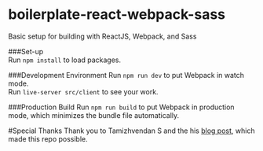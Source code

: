 # boilerplate-react-webpack-sass
Basic setup for building with ReactJS, Webpack, and Sass

###Set-up  
Run `npm install` to load packages.

###Development Environment
Run `npm run dev` to put Webpack in watch mode.  
Run `live-server src/client` to see your work.

###Production Build
Run `npm run build` to put Webpack in production mode, which minimizes the bundle file automatically.

#Special Thanks
Thank you to Tamizhvendan S and the his [blog post](http://blog.tamizhvendan.in/blog/2015/11/23/a-beginner-guide-to-setup-react-dot-js-environment-using-babel-6-and-webpack/#comment-2698188485), which made this repo possible.
